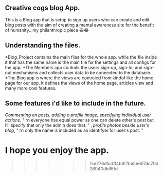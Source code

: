 ## Creative cogs blog App.
 This is a Blog app that is setup to sign up users who can create and edit blog posts with the aim of creating a mental awareness site for the benefit of humanity...my philanthropic piece 😆😂
 
 
## Understanding the files.
*Blog_Project contains the main files for the whole app. while the file inside it that has the same name is the main file for the settings and all configs for the app.
*The Members app controls the users sign-up, sign-in, and sign-out mechanisms and collects user data to be connected to the database.
*The Blog app is where the views are controled from kindof like the home page for our app, it defines the views of the home page, articles view and many more cool features.

## Some features i'd like to include in the future.
_Commenting on posts_, 
_adding a profile image_, 
_specifying individual user actions_, " rn everyone has equal power as one can delete other's post but i'll specify that only the admin does that. " , 
_profile photos beside user's blog_, " rn only the name is included as an identifyer for user's post. "


# I hope you enjoy the app.
>>>>>>> 1ce776dfcd1f4b8f7be5e607dc70d26040db66fd
